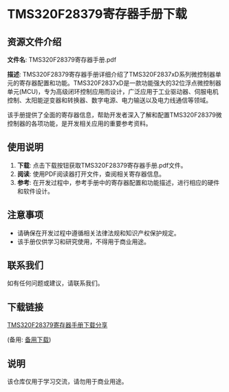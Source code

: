 # TMS320F28379寄存器手册下载

## 资源文件介绍

**文件名**: TMS320F28379寄存器手册.pdf

**描述**: 
TMS320F28379寄存器手册详细介绍了TMS320F2837xD系列微控制器单元的寄存器配置和功能。TMS320F2837xD是一款功能强大的32位浮点微控制器单元(MCU)，专为高级闭环控制应用而设计，广泛应用于工业驱动器、伺服电机控制、太阳能逆变器和转换器、数字电源、电力输送以及电力线通信等领域。

该手册提供了全面的寄存器信息，帮助开发者深入了解和配置TMS320F28379微控制器的各项功能，是开发相关应用的重要参考资料。

## 使用说明

1. **下载**: 点击下载按钮获取TMS320F28379寄存器手册.pdf文件。
2. **阅读**: 使用PDF阅读器打开文件，查阅相关寄存器信息。
3. **参考**: 在开发过程中，参考手册中的寄存器配置和功能描述，进行相应的硬件和软件设计。

## 注意事项

- 请确保在开发过程中遵循相关法律法规和知识产权保护规定。
- 该手册仅供学习和研究使用，不得用于商业用途。

## 联系我们

如有任何问题或建议，请联系我们。

## 下载链接
[TMS320F28379寄存器手册下载分享](https://pan.quark.cn/s/1c18914aeba3) 

(备用: [备用下载](https://pan.baidu.com/s/1eU3Bd9_SFNRQ6nO5h43arA?pwd=1234))

## 说明

该仓库仅用于学习交流，请勿用于商业用途。
